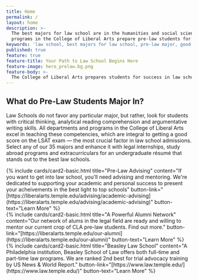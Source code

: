 ```yaml
---
title: Home
permalink: /
layout: home
description: >-
  The best majors for law school are in the humanities and social sciences. All
  programs in the College of Liberal Arts prepare pre-law students for law school. 
keywords: 'law school, best majors for law school, pre-law major, good score on lsat, pre-law degree'
published: true
feature: true
feature-title: Your Path to Law School Begins Here
feature-image: hero_prelaw.bg.png
feature-body: >- 
  The College of Liberal Arts prepares students for success in law school. All of our 28 departments and programs offer a solid           education that emphasizes the skills needed for scoring well on the LSAT.
---
```


## What do Pre-Law Students Major In?
Law Schools do not favor any particular major, but rather, look for students with critical thinking, analytical reading comprehension and argumentative writing skills. All departments and programs in the College of Liberal Arts excel in teaching these competencies, which are integral to getting a good score on the LSAT exam — the most crucial factor in law school admissions. Select any of our 35 majors and enhance it with legal internships, study abroad programs and extracurriculars for an undergraduate résumé that stands out to the best law schools. 

<div class="row row-wide">
  <div class="col m12 l4">{% include cards/card2-basic.html
    title="Pre-Law Advising"
    content="If you want to get into law school, you'll need advising and mentoring. We're dedicated to supporting your academic and personal success to present your acheivements in the best light to top schools"
    button-link="[https://liberalarts.temple.edu/advising/academic-advising](https://liberalarts.temple.edu/advising/academic-advising)"
    button-text="Learn More" %}
  </div>
  <div class="col m12 l4">{% include cards/card2-basic.html
    title="A Powerful Alumni Network"
    content="Our network of alums in the legal field are ready and willing to mentor our current crop of CLA pre-law students. Find out     more." 
    button-link="[https://liberalarts.temple.edu/our-alumni](https://liberalarts.temple.edu/our-alumni)"
    button-text="Learn More" %}
    </div>
    <div class="col m12 l4">{% include cards/card2-basic.html
      title="Beasley Law School"
      content="A Philadelphia institution, Beasley School of Law offers both full-time and part-time law programs. We are ranked 2nd best for trial advocacy training by US News & World Report."
      button-link="[https://www.law.temple.edu/](https://www.law.temple.edu/)"
      button-text="Learn More" %}
    </div>
</div>
